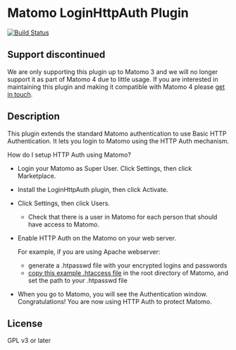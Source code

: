 # Matomo LoginHttpAuth Plugin

[![Build Status](https://travis-ci.org/matomo-org/plugin-LoginHttpAuth.svg?branch=master)](https://travis-ci.org/matomo-org/plugin-LoginHttpAuth)

## Support discontinued

We are only supporting this plugin up to Matomo 3 and we will no longer support it as part of Matomo 4 due to little usage. If you are interested in maintaining this plugin and making it compatible with Matomo 4 please [get in touch](https://matomo.org/contact/).

## Description

This plugin extends the standard Matomo authentication to use Basic HTTP Authentication.
It lets you login to Matomo using the HTTP Auth mechanism.

How do I setup HTTP Auth using Matomo?

* Login your Matomo as Super User. Click Settings, then click Marketplace.
* Install the LoginHttpAuth plugin, then click Activate.
* Click Settings, then click Users.
    * Check that there is a user in Matomo for each person that should have access to Matomo.
* Enable HTTP Auth on the Matomo on your web server.

    For example, if you are using Apache webserver:

    * generate a .htpasswd file with your encrypted logins and passwords
    * [copy this example .htaccess file](https://raw.githubusercontent.com/matomo-org/plugin-LoginHttpAuth/master/TemplateHtaccess/.htaccess) in the root directory of Matomo, and set the path to your .htpasswd file
* When you go to Matomo, you will see the Authentication window.
  Congratulations! You are now using HTTP Auth to protect Matomo.

## License

GPL v3 or later

